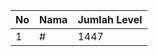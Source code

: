 | No | Nama            | Jumlah Level |
|----|-----------------|--------------|
| 1  | #    |    1447        |
